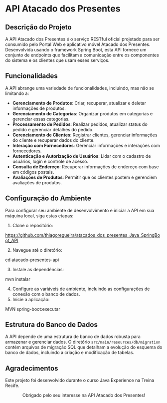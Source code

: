 # API Atacado dos Presentes

## Descrição do Projeto
A API Atacado dos Presentes é o serviço RESTful oficial projetado para ser consumido pelo Portal Web e aplicativo móvel Atacado dos Presentes. Desenvolvida usando o framework Spring Boot, esta API fornece um conjunto de endpoints que facilitam a comunicação entre os componentes do sistema e os clientes que usam esses serviços.

## Funcionalidades
A API abrange uma variedade de funcionalidades, incluindo, mas não se limitando a:

- **Gerenciamento de Produtos**: Criar, recuperar, atualizar e deletar informações de produtos.
- **Gerenciamento de Categorias**: Organizar produtos em categorias e gerenciar essas categorias.
- **Processamento de Pedidos**: Realizar pedidos, atualizar status do pedido e gerenciar detalhes do pedido.
- **Gerenciamento de Clientes**: Registrar clientes, gerenciar informações do cliente e recuperar dados do cliente.
- **Interação com Fornecedores**: Gerenciar informações e interações com fornecedores.
- **Autenticação e Autorização de Usuários**: Lidar com o cadastro de usuários, login e controle de acesso.
- **Consulta de Endereço**: Recuperar informações de endereço com base em códigos postais.
- **Avaliações de Produtos**: Permitir que os clientes postem e gerenciem avaliações de produtos.

## Configuração do Ambiente
Para configurar seu ambiente de desenvolvimento e iniciar a API em sua máquina local, siga estas etapas:

1. Clone o repositório:

https://github.com/thiagoregueira/atacados_dos_presentes_Java_SpringBoot_API

2. Navegue até o diretório:

cd atacado-presentes-api

3. Instale as dependências:

mvn instalar

4. Configure as variáveis de ambiente, incluindo as configurações de conexão com o banco de dados.
5. Inicie a aplicação:

MVN spring-boot:executar

## Estrutura do Banco de Dados
A API depende de uma estrutura de banco de dados robusta para armazenar e gerenciar dados. O diretório `src/main/resources/db/migration` contém arquivos de migração SQL que detalham a evolução do esquema do banco de dados, incluindo a criação e modificação de tabelas.


## Agradecimentos
Este projeto foi desenvolvido durante o curso Java Experience na Treina Recife.

<div align="center">
<p>Obrigado pelo seu interesse na API Atacado dos Presentes!</p>
</div>

